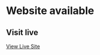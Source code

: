 # Website available 

## Visit live

[View Live Site]([https://your-landing-page-url.com](https://landing-page-test-it-out.netlify.app/))
